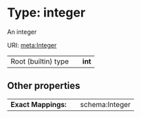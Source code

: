 
# Type: integer


An integer

URI: [meta:Integer](https://w3id.org/linkml/Integer)

|  |  |  |
| --- | --- | --- |
| Root (builtin) type | | **int** |

## Other properties

|  |  |  |
| --- | --- | --- |
| **Exact Mappings:** | | schema:Integer |

